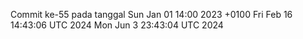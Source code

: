Commit ke-55 pada tanggal Sun Jan 01 14:00 2023 +0100
Fri Feb 16 14:43:06 UTC 2024
Mon Jun  3 23:43:04 UTC 2024
